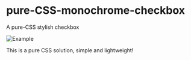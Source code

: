 # pure-CSS-monochrome-checkbox
A pure-CSS stylish checkbox

![Example](https://i.imgur.com/IyTgJY1.png)


This is a pure CSS solution, simple and lightweight!
